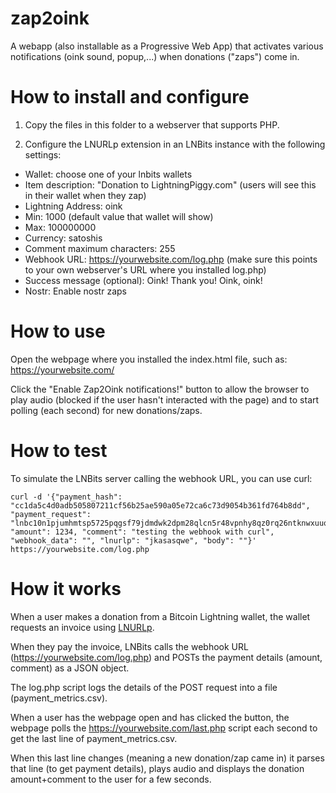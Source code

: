 # zap2oink

A webapp (also installable as a Progressive Web App) that activates various notifications (oink sound, popup,...) when donations ("zaps") come in.

# How to install and configure

1) Copy the files in this folder to a webserver that supports PHP.

2) Configure the LNURLp extension in an LNBits instance with the following settings:
- Wallet: choose one of your lnbits wallets
- Item description: "Donation to LightningPiggy.com" (users will see this in their wallet when they zap)
- Lightning Address: oink
- Min: 1000 (default value that wallet will show)
- Max: 100000000
- Currency: satoshis
- Comment maximum characters: 255
- Webhook URL: https://yourwebsite.com/log.php (make sure this points to your own webserver's URL where you installed log.php)
- Success message (optional): Oink! Thank you! Oink, oink!
- Nostr: Enable nostr zaps

# How to use

Open the webpage where you installed the index.html file, such as: https://yourwebsite.com/

Click the "Enable Zap2Oink notifications!" button to allow the browser to play audio (blocked if the user hasn't interacted with the page) and to start polling (each second) for new donations/zaps.

# How to test

To simulate the LNBits server calling the webhook URL, you can use curl:

```
curl -d '{"payment_hash": "cc1da5c4d0adb505807211cf56b25ae590a05e72ca6c73d9054b361fd764b8dd", "payment_request": "lnbc10n1pjumhmtsp5725pqgsf79jdmdwk2dpm28qlcn5r48vpnhy8qz0rq26ntknwxuuqpp5esw6t3xs4k6stqrjz884dvj6ukg2qhnjefk88kg9fvmpl4myhrwshp5f9g4tqed47kzzg5tgyyum25qr3mwjnlr5vn46j2temrw6xshez0qxqzjccqpjrzjqgj79x7039lj9k04g6khzxzlj5vak5udfp9jl5h290szug94cu3ykz6y2gqqdwgqqyqqqqryqqqqqvsqyg9qxpqysgq7fchu5ldrjtsrru7w7sewd54v6cdfd9uvcwwegpdk4325l7yewlh4j3kknlm0cq92etnljjaryjfnswkn9nl3usvk2w2sudy3kfuzdcql98mzp", "amount": 1234, "comment": "testing the webhook with curl", "webhook_data": "", "lnurlp": "jkasasqwe", "body": ""}' https://yourwebsite.com/log.php
```

# How it works

When a user makes a donation from a Bitcoin Lightning wallet, the wallet requests an invoice using [LNURLp](https://github.com/lnbits/lnurlp).

When they pay the invoice, LNBits calls the webhook URL (https://yourwebsite.com/log.php) and POSTs the payment details (amount, comment) as a JSON object.

The log.php script logs the details of the POST request into a file (payment_metrics.csv).

When a user has the webpage open and has clicked the button, the webpage polls the https://yourwebsite.com/last.php script each second to get the last line of payment_metrics.csv.

When this last line changes (meaning a new donation/zap came in) it parses that line (to get payment details), plays audio and displays the donation amount+comment to the user for a few seconds.
